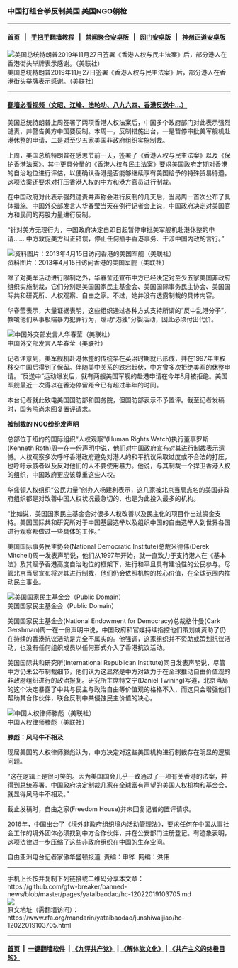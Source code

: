 ### 中国打组合拳反制美国  美国NGO躺枪
------------------------

#### [首页](https://github.com/gfw-breaker/banned-news/blob/master/README.md) &nbsp;&nbsp;|&nbsp;&nbsp; [手把手翻墙教程](https://github.com/gfw-breaker/guides/wiki) &nbsp;&nbsp;|&nbsp;&nbsp; [禁闻聚合安卓版](https://github.com/gfw-breaker/bn-android) &nbsp;&nbsp;|&nbsp;&nbsp; [网门安卓版](https://github.com/oGate2/oGate) &nbsp;&nbsp;|&nbsp;&nbsp; [神州正道安卓版](https://github.com/SzzdOgate/update) 



<div id="headerimg">
 <img alt="美国总统特朗普2019年11月27日签署《香港人权与民主法案》后，部分港人在香港街头举牌表示感谢。（美联社）" src="https://www.rfa.org/mandarin/yataibaodao/junshiwaijiao/hc-12022019103705.html/yt1202e.jpg/image" title="美国总统特朗普2019年11月27日签署《香港人权与民主法案》后，部分港人在香港街头举牌表示感谢。（美联社）"/>
 <div id="headerimgcontents">
  <div id="headerimgcaption">
   <span>
    美国总统特朗普2019年11月27日签署《香港人权与民主法案》后，部分港人在香港街头举牌表示感谢。（美联社）
   </span>
   <!-- zoomattribute -->
  </div>
  <!-- headerimgcaption -->
 </div>
 <!-- headerimagecontents -->
</div>

<hr/>


#### [翻墙必看视频（文昭、江峰、法轮功、八九六四、香港反送中...）](https://github.com/gfw-breaker/banned-news/blob/master/pages/links.md)

<div id="storytext">
 <div>
  <div class="slot_header">
  </div>
 </div>
 <p>
  美国总统特朗普上周签署了两项香港人权法案后，中国多个政府部门对此表示强烈谴责，并警告美方中国要反制。本周一，反制措施出台，一是暂停审批美军舰机赴港休整的申请，二是对至少五家美国非政府组织实施制裁。
 </p>
 <p>
  上周，美国总统特朗普在感恩节前一天，签署了《香港人权与民主法案》以及《保护香港法案》。其中更具分量的《香港人权与民主法案》要求美国政府定期对香港的自治地位进行评估，以便确认香港是否能够继续享有美国给予的特殊贸易待遇。这项法案还要求对打压香港人权的中方和港方官员进行制裁。
 </p>
 <p>
 </p>
 <p>
 </p>
 <p>
  在中国政府对此表示强烈谴责并声称会进行反制的几天后，当局周一首次公布了具体措施。中国外交部发言人华春莹当天在例行记者会上说，中国政府决定对美国官方和民间的两股力量进行反制。
 </p>
 <p>
  “针对美方无理行为，中国政府决定自即日起暂停审批美军舰机赴港休整的申请...... 中方敦促美方纠正错误，停止任何插手香港事务、干涉中国内政的言行。”
 </p>
 <p>
  <div class="image-inline captioned" style="width:700px;">
   <div style="width:700px;">
    <img alt="资料图片：2013年4月15日访问香港的美国军舰（美联社）" src="https://www.rfa.org/mandarin/yataibaodao/junshiwaijiao/hc-12022019103705.html/yt1202z.jpg" title="资料图片：2013年4月15日访问香港的美国军舰（美联社）"/>
   </div>
   <div class="image-caption">
    <span style="width:700px;">
     资料图片：2013年4月15日访问香港的美国军舰（美联社）
    </span>
    <span class="copyright">
    </span>
   </div>
  </div>
 </p>
 <p>
  除了对美军活动进行限制之外，华春莹还宣布中方已经决定对至少五家美国非政府组织实施制裁，它们分别是美国国家民主基金会、美国国际事务民主协会、美国国际共和研究所、人权观察、自由之家。不过，她并没有透露制裁的具体内容。
 </p>
 <p>
  华春莹表示，大量证据表明，这些组织通过各种方式支持所谓的“反中乱港分子”，教唆他们从事极端暴力犯罪行为，煽动“港独”分裂活动，因此必须付出代价。
 </p>
 <p>
  <div class="image-inline captioned" style="width:700px;">
   <div style="width:700px;">
    <img alt="中国外交部发言人华春莹（美联社）" src="https://www.rfa.org/mandarin/yataibaodao/junshiwaijiao/hc-12022019103705.html/yt1202y.jpg" title="中国外交部发言人华春莹（美联社）"/>
   </div>
   <div class="image-caption">
    <span style="width:700px;">
     中国外交部发言人华春莹（美联社）
    </span>
    <span class="copyright">
    </span>
   </div>
  </div>
 </p>
 <p>
  记者注意到，美军舰机赴港休整的传统早在英治时期就已形成，并在1997年主权移交中国后得到了保留。伴随美中关系的跌宕起伏，中方曾多次拒绝美军的休整申请。“反送中”运动爆发后，就有两艘美国军舰的赴港申请在今年8月被拒绝。美国军舰最近一次得以在香港停留距今已有超过半年的时间。
 </p>
 <p>
  本台记者就此致电美国国防部和国务院，但国防部表示不予置评。截至记者发稿时，国务院尚未回复置评请求。
 </p>
 <p>
  <b>
  </b>
 </p>
 <p>
  <b>
   被制裁的
  </b>
  <b>
   NGO纷纷发声明
  </b>
  <b>
  </b>
 </p>
 <p>
  总部位于纽约的国际组织“人权观察”(Human Rights Watch)执行董事罗斯(Kenneth Roth)周一在一份声明中说，他们对中国政府宣布对其进行制裁表示遗憾。人权观察多次呼吁香港政府避免对港人的和平抗议采取过度或不合法的打压，也呼吁示威者以及反对他们的人不要使用暴力。他说，与其制裁一个捍卫香港人权的组织，中国政府更应该尊重这些人权。
 </p>
 <p>
  华盛顿人权组织“公民力量”创办人杨建利表示，这几家被北京当局点名的美国非政府组织都是对改善中国人权状况最急切的、也是为此投入最多的机构。
 </p>
 <p>
  “比如说，美国国家民主基金会对很多人权改善以及民主化的项目作出过资金支持。美国国际共和研究所对于中国基层选举以及组织中国的自由选举人到世界各国进行观察都做过一些具体的工作。”
 </p>
 <p>
  美国国际事务民主协会(National Democratic Institute)总裁米德伟(Derek Mitchell)周一发表声明说，他们从1997年开始，就一直致力于支持港人在《基本法》及其赋予香港高度自治地位的框架下，进行和平且具有建设性的公民参与。尽管北京当局宣布将对其进行制裁，他们仍会依照机构的核心价值，在全球范围内推动民主事业。
 </p>
 <p>
  <div class="image-inline captioned" style="width:700px;">
   <div style="width:700px;">
    <img alt="美国国家民主基金会（Public Domain）" src="https://www.rfa.org/mandarin/yataibaodao/junshiwaijiao/hc-12022019103705.html/yt1202a.jpg" title="美国国家民主基金会（Public Domain）"/>
   </div>
   <div class="image-caption">
    <span style="width:700px;">
     美国国家民主基金会（Public Domain）
    </span>
    <span class="copyright">
    </span>
   </div>
  </div>
 </p>
 <p>
  美国国家民主基金会(National Endowment for Democracy)总裁格什曼(Cark Gershman)周一在一份声明中说，中国政府和官媒持续指控他们策划或资助了仍在持续的香港抗议活动是完全不属实的。他强调，这家组织并不资助或策划抗议活动，也没有任何组织成员以任何形式介入了香港抗议活动。
 </p>
 <p>
  美国国际共和研究所(International Republican Institute)同日发表声明说，尽管中方仍未公布制裁细节，他们认为这显然是中方对致力于在全球推动自由价值观的非政府组织进行的政治报复。研究所主席特文宁(Daniel Twining)写道，北京当局的这个决定暴露了中共与民主与政治自由等价值观的格格不入，而这只会增强他们帮助其合作伙伴，联合反制中共侵蚀民主价值的决心。
 </p>
 <p>
  <div class="image-inline captioned" style="width:622px;">
   <div style="width:622px;">
    <img alt="中国人权律师滕彪（美联社）" src="https://www.rfa.org/mandarin/yataibaodao/junshiwaijiao/hc-12022019103705.html/yt1016x.jpg" title="中国人权律师滕彪（美联社）"/>
   </div>
   <div class="image-caption">
    <span style="width:622px;">
     中国人权律师滕彪（美联社）
    </span>
    <span class="copyright">
    </span>
   </div>
  </div>
 </p>
 <p>
  <b>
  </b>
 </p>
 <p>
  <b>
   滕彪：风马牛不相及
  </b>
  <b>
  </b>
 </p>
 <p>
  现居美国的人权律师滕彪认为，中方决定对这些美国机构进行制裁存在明显的逻辑问题。
 </p>
 <p>
  “这在逻辑上是很可笑的。因为美国国会几乎一致通过了一项有关香港的法案，并得到总统签署。中国政府决定制裁几家在全球富有声望的美国人权机构和基金会，就显得风马牛不相及。”
 </p>
 <p>
  截止发稿时，自由之家(Freedom House)并未回复记者的置评请求。
 </p>
 <p>
  2016年，中国出台了《境外非政府组织境内活动管理法》，要求任何在中国从事社会工作的境外团体必须找到中方合作伙伴，并在公安部门注册登记。有迹象表明，这项法律进一步压缩了这些非政府组织在中国的生存空间。
 </p>
 <p>
  自由亚洲电台记者家傲华盛顿报道  责编：申铧  网编：洪伟
 </p>
</div>

<hr/>
手机上长按并复制下列链接或二维码分享本文章：<br/>
https://github.com/gfw-breaker/banned-news/blob/master/pages/yataibaodao/hc-12022019103705.md <br/>
<a href='https://github.com/gfw-breaker/banned-news/blob/master/pages/yataibaodao/hc-12022019103705.md'><img src='https://github.com/gfw-breaker/banned-news/blob/master/pages/yataibaodao/hc-12022019103705.md.png'/></a> <br/>
原文地址（需翻墙访问）：https://www.rfa.org/mandarin/yataibaodao/junshiwaijiao/hc-12022019103705.html


------------------------
#### [首页](https://github.com/gfw-breaker/banned-news/blob/master/README.md) &nbsp;|&nbsp; [一键翻墙软件](https://github.com/gfw-breaker/nogfw/blob/master/README.md) &nbsp;| [《九评共产党》](https://github.com/gfw-breaker/9ping.md/blob/master/README.md#九评之一评共产党是什么) | [《解体党文化》](https://github.com/gfw-breaker/jtdwh.md/blob/master/README.md) | [《共产主义的终极目的》](https://github.com/gfw-breaker/gczydzjmd.md/blob/master/README.md)


<img src='http://gfw-breaker.win/banned-news/pages/yataibaodao/hc-12022019103705.md' width='0px' height='0px'/>
